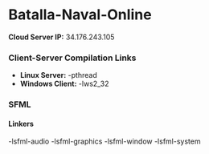 # Batalla-Naval-Online

**Cloud Server IP:** 34.176.243.105
### Client-Server Compilation Links
- **Linux Server:** -pthread
- **Windows Client:** -lws2_32

### SFML
#### Linkers
-lsfml-audio
-lsfml-graphics
-lsfml-window
-lsfml-system
